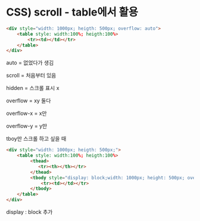 # CSS) scroll - table에서 활용





```html
<div style="width: 1000px; heigth: 500px; overflow: auto">
    <table style: width:100%; heigth:100%>
        <tr><td></td></tr>
    </table>
</div>
```



auto =  없었다가 생김

scroll = 처음부터 있음

hidden = 스크롤 표시 x





overflow = xy 둘다

overflow-x = x만

overflow-y = y만 







tboy만 스크롤 하고 싶을 때

```html
<div style="width: 1000px; heigth: 500px;">    
	<table style: width:100%; heigth:100%>
         <thead>
            <tr><th></th></tr>  
         </thead>
         <tbody style="display: block;width: 1000px; height: 500px; overflow: auto;">
             <tr><td></td></tr>  
         </tbody>
	</table>
</div>
```

display : block 추가